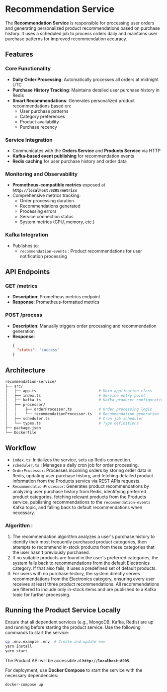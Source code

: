 # Recommendation Service

The **Recommendation Service** is responsible for processing user orders and generating personalized product recommendations based on purchase history. It uses a scheduled job to process orders daily and maintains user purchase patterns for improved recommendation accuracy.

## Features

### **Core Functionality**
- **Daily Order Processing**: Automatically processes all orders at midnight UTC
- **Purchase History Tracking**: Maintains detailed user purchase history in Redis
- **Smart Recommendations**: Generates personalized product recommendations based on:
  - User purchase patterns
  - Category preferences
  - Product availability
  - Purchase recency

### **Service Integration**
- Communicates with the **Orders Service** and **Products Service** via HTTP
- **Kafka-based event publishing** for recommendation events
- **Redis caching** for user purchase history and order data

### **Monitoring and Observability**
- **Prometheus-compatible metrics** exposed at **`http://localhost:9205/metrics`**
- Comprehensive metrics tracking:
  - Order processing duration
  - Recommendations generated
  - Processing errors
  - Service connection status
  - System metrics (CPU, memory, etc.)

### **Kafka Integration**
- Publishes to:
  - `recommendation-events` : Product recommendations for user notification processing

## API Endpoints


### **GET /metrics**

- **Description**: Prometheus metrics endpoint
- **Response**: Prometheus-formatted metrics

### **POST /process**
- **Description**: Manually triggers order processing and recommendation generation
- **Response**:
  ```json
  {
    "status": "success"
  }
  ```

## Architecture

```bash
recommendation-service/
├── src/
│   ├── app.ts                            # Main application class
│   ├── index.ts                          # Service entry point
│   ├── kafka.ts                          # Kafka producer configuration
│   ├── processor/
│   │    ├── orderProcessor.ts            # Order processing logic
│   │    └── recommendationProcessor.ts   # Recommendation generation logic
│   ├── scheduler.ts                      # Cron job scheduler
│   └── types.ts                          # Type definitions
├── package.json
└── Dockerfile
```

## Workflow

* `index.ts`: Initializes the service, sets up Redis connection.
* `scheduler.ts` : Manages a daily cron job for order processing.
* `OrderProcessor`: Processes incoming orders by storing order data in Redis, updating user purchase history, and fetching detailed product information from the Products service via REST APIs requests.
* `RecommendationProcessor`: Generates product recommendations by analyzing user purchase history from Redis, identifying preferred product categories, fetching relevant products from the Products service, publishing recommendations to the `recommendation-events` Kafka topic, and falling back to default recommendations when necessary.

### Algorithm : 

1. The recommendation algorithm analyzes a user's purchase history to identify their most frequently purchased product categories, then attempts to recommend in-stock products from these categories that the user hasn't previously purchased. 
2. If no suitable products are found in the user's preferred categories, the system falls back to recommendations from the default Electronics category. If that also fails, it uses a predefined set of default products. 
3. For users with no purchase history, the system directly serves recommendations from the Electronics category, ensuring every user receives at least three product recommendations. All recommendations are filtered to include only in-stock items and are published to a Kafka topic for further processing.

## Running the Product Service Locally

Ensure that all dependent services (e.g., MongoDB, Kafka, Redis) are up and running before starting the product service. Use the following commands to start the service:

```bash
cp .env.example .env  # Create and update env 
yarn install
yarn start
```

The Product API will be accessible at **`http://localhost:8005`**.

For deployment, use **Docker Compose** to start the service with the necessary dependencies:

```bash
docker-compose up
```
